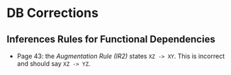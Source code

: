 # DB Corrections

## Inferences Rules for Functional Dependencies
* Page 43: the *Augmentation Rule (IR2)* states `XZ -> XY`. This is incorrect and should say `XZ -> YZ`.
